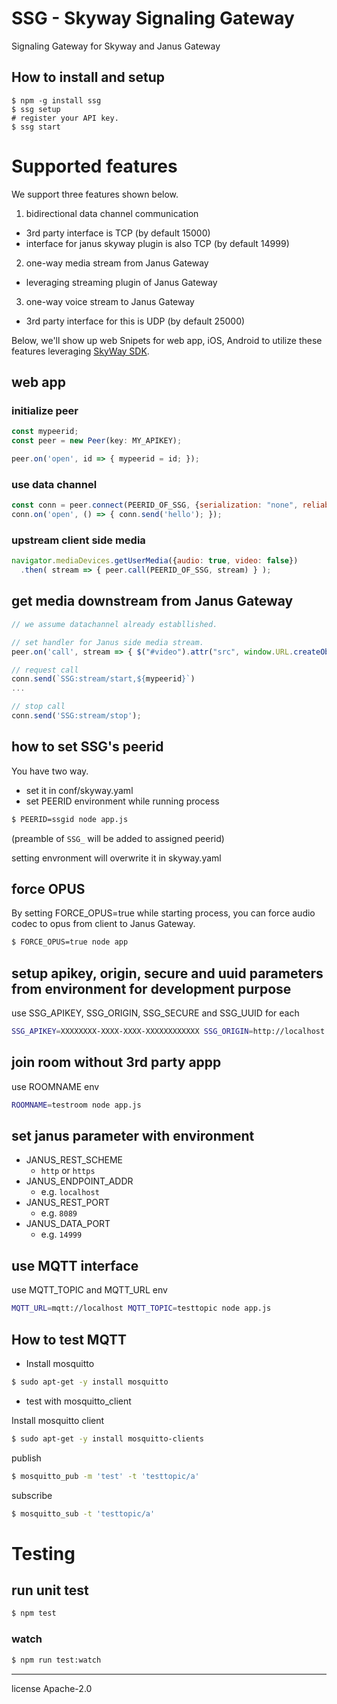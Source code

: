# SSG - Skyway Signaling Gateway

Signaling Gateway for Skyway and Janus Gateway

## How to install and setup

```
$ npm -g install ssg
$ ssg setup
# register your API key.
$ ssg start
```

# Supported features

We support three features shown below.

1. bidirectional data channel communication
  - 3rd party interface is TCP (by default 15000)
  - interface for janus skyway plugin is also TCP (by default 14999)
2. one-way media stream from Janus Gateway
  - leveraging streaming plugin of Janus Gateway
3. one-way voice stream to Janus Gateway
  - 3rd party interface for this is UDP (by default 25000)

Below, we'll show up web Snipets for web app, iOS, Android to utilize these features leveraging [SkyWay SDK](http://nttcom.github.io/skyway/en/index.html).

## web app

### initialize peer

```javascript
const mypeerid;
const peer = new Peer(key: MY_APIKEY);

peer.on('open', id => { mypeerid = id; });
```


### use data channel

```javascript
const conn = peer.connect(PEERID_OF_SSG, {serialization: "none", reliable: true});
conn.on('open', () => { conn.send('hello'); });
```

### upstream client side media

```javascript
navigator.mediaDevices.getUserMedia({audio: true, video: false})
  .then( stream => { peer.call(PEERID_OF_SSG, stream) } );
```

## get media downstream from Janus Gateway

```javascript
// we assume datachannel already establlished.

// set handler for Janus side media stream.
peer.on('call', stream => { $("#video").attr("src", window.URL.createObjectURL(stream) });

// request call
conn.send(`SSG:stream/start,${mypeerid}`)
...

// stop call
conn.send('SSG:stream/stop');
```

## how to set SSG's peerid

You have two way.

* set it in conf/skyway.yaml
* set PEERID environment while running process

```bash
$ PEERID=ssgid node app.js
```

(preamble of ``SSG_`` will be added to assigned peerid)

setting envronment will overwrite it in skyway.yaml

## force OPUS

By setting FORCE_OPUS=true while starting process, you can force audio codec to opus from client to Janus Gateway.

```bash
$ FORCE_OPUS=true node app
```

## setup apikey, origin, secure and uuid parameters from environment for development purpose

use SSG_APIKEY, SSG_ORIGIN, SSG_SECURE and SSG_UUID for each

```bash
SSG_APIKEY=XXXXXXXX-XXXX-XXXX-XXXXXXXXXXXX SSG_ORIGIN=http://localhost SSG_UUID="test-uuid" node app.js
```

## join room without 3rd party appp

use ROOMNAME env

```bash
ROOMNAME=testroom node app.js
```

## set janus parameter with environment

* JANUS_REST_SCHEME
  - ``http`` or ``https``
* JANUS_ENDPOINT_ADDR
  - e.g. ``localhost``
* JANUS_REST_PORT
  - e.g. ``8089``
* JANUS_DATA_PORT
  - e.g. ``14999``

## use MQTT interface

use MQTT_TOPIC and MQTT_URL env

```bash
MQTT_URL=mqtt://localhost MQTT_TOPIC=testtopic node app.js
```

## How to test MQTT

* Install mosquitto

```bash
$ sudo apt-get -y install mosquitto
```

* test with mosquitto_client

Install mosquitto client

```bash
$ sudo apt-get -y install mosquitto-clients
```

publish

```bash
$ mosquitto_pub -m 'test' -t 'testtopic/a'
```

subscribe
```bash
$ mosquitto_sub -t 'testtopic/a'
```

# Testing

## run unit test

```bash
$ npm test
```

### watch

```bash
$ npm run test:watch
```

---
license Apache-2.0
